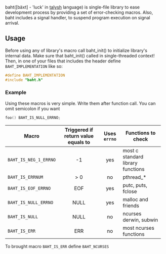 baht([bäxt] - 'luck' in [talysh](https://en.wikipedia.org/wiki/Talysh_language) language) is single-file library to ease 
development process by providing a set of error-checking macros. Also, baht includes a signal handler, to suspend program 
execution on signal arrival.

## Usage
Before using any of library's macro call baht_init() to initialize library's internal data.
Make sure that baht_init() called in single-threaded context!
Then, in one of your files that includes the header define `BAHT_IMPLEMENTATION` like so:
```c
#define BAHT_IMPLEMENTATION
#include "baht.h"
```

### Example
Using these macros is very simple. Write them after function call. You can omit semicolon if you want
```c
foo() BAHT_IS_NULL_ERRNO;
```
| Macro        | Triggered if return value equals to|  Uses `errno`  | Functions to check  |
| ------------- |:-------------:| :-----:| ----|
| `BAHT_IS_NEG_1_ERRNO`      | -1 | yes | most c standard library functions  |
| `BAHT_IS_ERRNUM`       | > 0      |   no | pthread_* |
| `BAHT_IS_EOF_ERRNO` |   EOF    |    yes | putc, puts, fclose |
| `BAHT_IS_NULL_ERRNO` | NULL      |    yes | malloc and friends|
| `BAHT_IS_NULL` | NULL    |    no | ncurses derwin, subwin |
| `BAHT_IS_ERR` | ERR    |    no | most ncurses functions |
             
To brought macro `BAHT_IS_ERR` define `BAHT_NCURSES`

